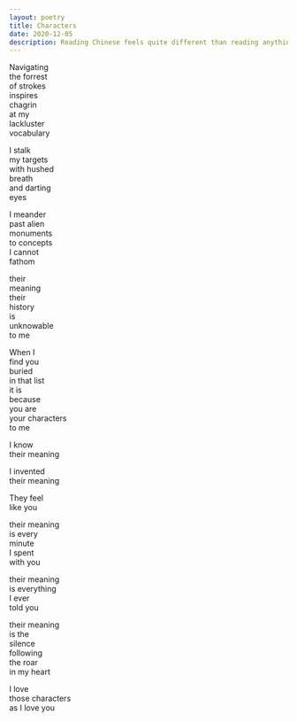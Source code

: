 ```yaml
---
layout: poetry
title: Characters
date: 2020-12-05
description: Reading Chinese feels quite different than reading anything else
---
```


Navigating  
the forrest  
of strokes  
inspires  
chagrin  
at my  
lackluster  
vocabulary  
  
I stalk  
my targets  
with hushed   
breath  
and darting  
eyes  
  
I meander   
past alien   
monuments  
to concepts  
I cannot  
fathom  
  
their   
meaning  
their   
history  
is  
unknowable  
to me  
  
When I  
find you   
buried   
in that list  
it is   
because   
you are   
your characters  
to me  
  
I know   
their meaning  
  
I invented  
their meaning  
  
They feel   
like you  
  
their meaning   
is every   
minute   
I spent  
with you  
  
their meaning  
is everything   
I ever   
told you  
  
their meaning  
is the   
silence   
following   
the roar   
in my heart  
  
I love  
those characters  
as I love you  

